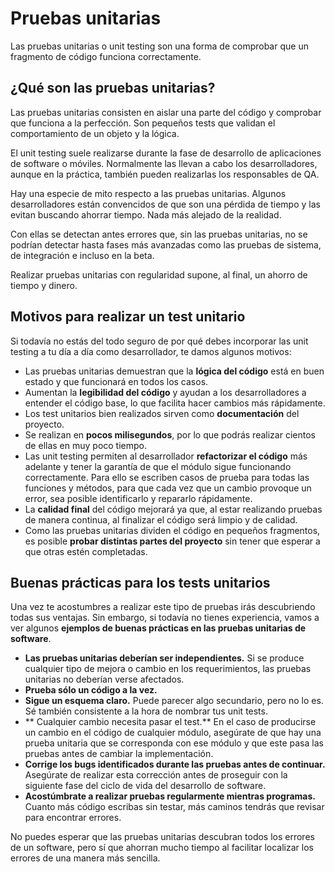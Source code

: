 # Pruebas unitarias

Las pruebas unitarias o unit testing son una forma de comprobar que un fragmento de código funciona correctamente.

## ¿Qué son las pruebas unitarias?

Las pruebas unitarias consisten en aislar una parte del código y comprobar que funciona a la perfección. Son pequeños tests que validan el comportamiento de un objeto y la lógica.

El unit testing suele realizarse durante la fase de desarrollo de aplicaciones de software o móviles. Normalmente las llevan a cabo los desarrolladores, aunque en la práctica, también pueden realizarlas los responsables de QA.

Hay una especie de mito respecto a las pruebas unitarias. Algunos desarrolladores están convencidos de que son una pérdida de tiempo y las evitan buscando ahorrar tiempo.
Nada más alejado de la realidad.

Con ellas se detectan antes errores que, sin las pruebas unitarias, no se podrían detectar hasta fases más avanzadas como las pruebas de sistema, de integración e incluso en la beta.

Realizar pruebas unitarias con regularidad supone, al final, un ahorro de tiempo y dinero.

## Motivos para realizar un test unitario

Si todavía no estás del todo seguro de por qué debes incorporar las unit testing a tu día a día como desarrollador, te damos algunos motivos:

- Las pruebas unitarias demuestran que la **lógica del código** está en buen estado y que funcionará en todos los casos.
- Aumentan la **legibilidad del código** y ayudan a los desarrolladores a entender el código base, lo que facilita hacer cambios más rápidamente.
- Los test unitarios bien realizados sirven como **documentación** del proyecto.
- Se realizan en **pocos milisegundos**, por lo que podrás realizar cientos de ellas en muy poco tiempo.
- Las unit testing permiten al desarrollador **refactorizar el código** más adelante y tener la garantía de que el módulo sigue funcionando correctamente. Para ello se escriben casos de prueba para todas las funciones y métodos, para que cada vez que un cambio provoque un error, sea posible identificarlo y repararlo rápidamente.
- La **calidad final** del código mejorará ya que, al estar realizando pruebas de manera continua, al finalizar el código será limpio y de calidad.
- Como las pruebas unitarias dividen el código en pequeños fragmentos, es posible **probar distintas partes del proyecto** sin tener que esperar a que otras estén completadas.

## Buenas prácticas para los tests unitarios

Una vez te acostumbres a realizar este tipo de pruebas irás descubriendo todas sus ventajas. Sin embargo, si todavía no tienes experiencia, vamos a ver algunos **ejemplos de buenas prácticas en las pruebas unitarias de software**.

- **Las pruebas unitarias deberían ser independientes.** Si se produce cualquier tipo de mejora o cambio en los requerimientos, las pruebas unitarias no deberían verse afectados.
- **Prueba sólo un código a la vez.**
- **Sigue un esquema claro.** Puede parecer algo secundario, pero no lo es. Sé también consistente a la hora de nombrar tus unit tests.
- ** Cualquier cambio necesita pasar el test.** En el caso de producirse un cambio en el código de cualquier módulo, asegúrate de que hay una prueba unitaria que se corresponda con ese módulo y que este pasa las pruebas antes de cambiar la implementación.
- **Corrige los bugs identificados durante las pruebas antes de continuar.** Asegúrate de realizar esta corrección antes de proseguir con la siguiente fase del ciclo de vida del desarrollo de software.
- **Acostúmbrate a realizar pruebas regularmente mientras programas.** Cuanto más código escribas sin testar, más caminos tendrás que revisar para encontrar errores.

No puedes esperar que las pruebas unitarias descubran todos los errores de un software, pero sí que ahorran mucho tiempo al facilitar localizar los errores de una manera más sencilla.

